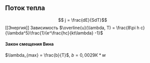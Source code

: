 ## Поток тепла
$$ j = \frac{dE}{SdT}$$
[[Энергия]]
Зависимость 
$\overline{u}(\lambda, T) = \frac{8\pi h c}{\lambda^5}\frac{1}{e^\frac{hc}{kt\lambda} -1}$
#### Закон смещения Вина
$\lambda_{max} = \frac{b}{T}$, $b = 0,0029 К*м$ 
